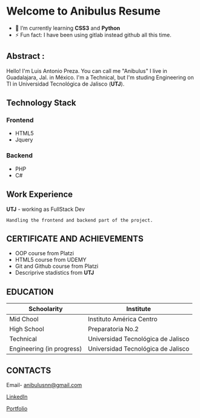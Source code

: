 # Welcome to Anibulus Resume 


- 🌱 I’m currently learning **CSS3** and **Python**
- ⚡ Fun fact:  I have been  using gitlab instead github all this time.

## Abstract :

Hello! I'm Luis Antonio Preza.
You can call me "Anibulus" I live in Guadalajara, Jal. in México. 
I'm a Technical, but I'm studing Engineering on TI in Universidad Tecnológica de Jalisco (**UTJ**).

## Technology Stack
### Frontend

<!--CSS3 (flex and grid )
Javascript
    Bootstrap
    Materialise CSS
    Gulp
-->
- HTML5
- Jquery
    
### Backend

- PHP
- C#

## Work Experience

**UTJ** - working as FullStack Dev

    Handling the frontend and backend part of the project.

<!--## Projects
### Personal Portfolio 

It is 100% PWA user can install it via chrome after installation work like native app
it can work offline with the help of sercice worker
Language used: HTML ,CSS ,Matrailize, JS
-->
## CERTIFICATE AND ACHIEVEMENTS

- OOP course from Platzi
- HTML5 course from UDEMY
- Git and Github course from Platzi
- Descriprive stadistics from **UTJ**

## EDUCATION
|Schoolarity|Institute|
|-----------|-----|
|Mid Chool|Instituto América Centro|
|High School|Preparatoria No.2|
|Technical|Universidad Tecnológica de Jalisco|
|Engineering (in progress)|Universidad Tecnológica de Jalisco|


## CONTACTS

Email- anibulusnn@gmail.com

[LinkedIn](https://www.linkedin.com/in/luis-antonio-preza-padilla-5aa1b6188/)

[Portfolio](https://anibulus.github.io/)
